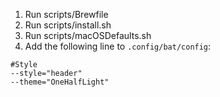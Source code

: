 1. Run scripts/Brewfile
2. Run scripts/install.sh
3. Run scripts/macOSDefaults.sh
4. Add the following line to `.config/bat/config`:

```
#Style
--style="header"
--theme="OneHalfLight"
```
